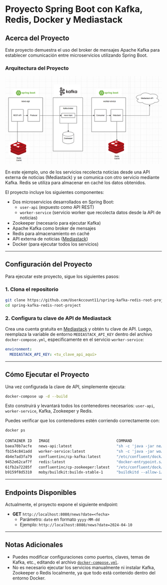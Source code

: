 # Proyecto Spring Boot con Kafka, Redis, Docker y Mediastack

## Acerca del Proyecto

Este proyecto demuestra el uso del broker de mensajes Apache Kafka para establecer comunicación entre microservicios utilizando Spring Boot.

### Arquitectura del Proyecto
<p align="center">
  <img src="./arquitectura.png">
</p>

En este ejemplo, uno de los servicios recolecta noticias desde una API externa de noticias (Mediastack) y se comunica con otro servicio mediante Kafka. Redis se utiliza para almacenar en caché los datos obtenidos.

El proyecto incluye los siguientes componentes:

- Dos microservicios desarrollados en Spring Boot:
    - `user-api` (expuesto como API REST)
    - `worker-service` (servicio worker que recolecta datos desde la API de noticias)
- Zookeeper (necesario para ejecutar Kafka)
- Apache Kafka como broker de mensajes
- Redis para almacenamiento en caché
- API externa de noticias ([Mediastack](https://mediastack.com/documentation))
- Docker (para ejecutar todos los servicios)

---

## Configuración del Proyecto

Para ejecutar este proyecto, sigue los siguientes pasos:

### 1. Clona el repositorio

```bash
git clone https://github.com/UserAccount11/spring-kafka-redis-root-project.git
cd spring-kafka-redis-root-project
```

### 2. Configura tu clave de API de Mediastack

Crea una cuenta gratuita en [Mediastack](https://mediastack.com/documentation) y obtén tu clave de API. Luego, reemplaza la variable de entorno `MEDIASTACK_API_KEY` dentro del archivo `docker-compose.yml`, específicamente en el servicio `worker-service`:

```yaml
environment:
  MEDIASTACK_API_KEY: <tu_clave_api_aquí>
```

---

## Cómo Ejecutar el Proyecto

Una vez configurada la clave de API, simplemente ejecuta:

```bash
docker-compose up -d --build
```

Esto construirá y levantará todos los contenedores necesarios: `user-api`, `worker-service`, Kafka, Zookeeper y Redis.

Puedes verificar que los contenedores estén corriendo correctamente con:

```bash
docker ps

CONTAINER ID   IMAGE                              COMMAND                  CREATED        STATUS        PORTS                                         NAMES
baea70b7acfe   news-api:latest                    "sh -c 'java -jar ne…"   17 hours ago   Up 17 hours   0.0.0.0:8080->8080/tcp                        news-api
fb154c841add   worker-service:latest              "sh -c 'java -jar wo…"   17 hours ago   Up 17 hours   0.0.0.0:8081->8081/tcp                        worker-service
4b4e7ad3fa79   confluentinc/cp-kafka:latest       "/etc/confluent/dock…"   17 hours ago   Up 17 hours   9092/tcp, 0.0.0.0:29092->29092/tcp            spring-kafka-redis-root-project-kafka-1
9452e62caf7f   redis:latest                       "docker-entrypoint.s…"   17 hours ago   Up 17 hours   0.0.0.0:6379->6379/tcp                        spring-kafka-redis-root-project-redis-1
61fb2a72285f   confluentinc/cp-zookeeper:latest   "/etc/confluent/dock…"   17 hours ago   Up 17 hours   2888/tcp, 3888/tcp, 0.0.0.0:22181->2181/tcp   spring-kafka-redis-root-project-zookeeper-1
b9159f8d5310   moby/buildkit:buildx-stable-1      "buildkitd --allow-i…"   17 hours ago   Up 17 hours                                                 buildx_buildkit_crazy_austin0                    "docker-entrypoint.s…"   47 hours ago    Up 12 hours   0.0.0.0:6379->6379/tcp                        monorepo-redis-1
```


---

## Endpoints Disponibles

Actualmente, el proyecto expone el siguiente endpoint:

- **GET** `http://localhost:8080/news?date=<fecha>`
    - Parámetro: `date` en formato `yyyy-MM-dd`
    - Ejemplo: `http://localhost:8080/news?date=2024-04-10`

---

## Notas Adicionales

- Puedes modificar configuraciones como puertos, claves, temas de Kafka, etc., editando el archivo [`docker-compose.yml`](./docker-compose.yml).
- No es necesario ejecutar los servicios manualmente ni instalar Kafka, Zookeeper o Redis localmente, ya que todo está contenido dentro del entorno Docker.
